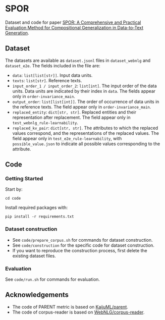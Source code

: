 # SPOR
Dataset and code for paper [SPOR: A Comprehensive and Practical Evaluation Method for Compositional Generalization in Data-to-Text Generation](https://arxiv.org/abs/2405.10650).

## Dataset
The datasets are available as `dataset.jsonl` files in `dataset_webnlg` and `dataset_e2e`. The fields included in the file are:
- `data`: `list[list[str]]`. Input data units.
- `texts`: `list[str]`. Reference texts.
- `input_order_1 / input_order_2`: `list[int]`. The input order of the data units. Data units are indicated by their index in `data`. The fields appear only in `order-invariance_main`.
- `output_order`: `list[list[int]]`. The order of occurrence of data units in the reference texts. The field appear only in `order-invariance_main`.
- `replaced_entity`: `dict[str, str]`. Replaced entities and their representation after replacement. The field appear only in `test_webnlg_rule-learnability`.
- `replaced_kv_pair`: `dict[str, str]`. The attributes to which the replaced values correspond, and the representations of the replaced values. The field appear only in `test_e2e_rule-learnability`, with `possible_value.json` to indicate all possible values corresponding to the attribute.


## Code
### Getting Started
Start by:
```
cd code
```
Install required packages with: 
```
pip install -r requirements.txt
```
### Dataset construction
- See `code/prepare_corpus.sh` for commands for dataset construction.
- See `code/construction` for the specific code for dataset construction.
- If you want to reproduce the construction process, first delete the existing dataset files. 

### Evaluation
See `code/run.sh` for commands for evaluation.

## Acknowledgements

* The code of PARENT metric is based on [KaijuML/parent](https://github.com/KaijuML/parent).
* The code of corpus-reader is based on [WebNLG/corpus-reader](https://gitlab.com/webnlg/corpus-reader).
